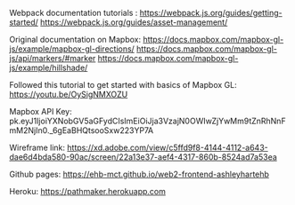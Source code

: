 Webpack documentation tutorials : 
https://webpack.js.org/guides/getting-started/
https://webpack.js.org/guides/asset-management/

Original documentation on Mapbox:
https://docs.mapbox.com/mapbox-gl-js/example/mapbox-gl-directions/
https://docs.mapbox.com/mapbox-gl-js/api/markers/#marker
https://docs.mapbox.com/mapbox-gl-js/example/hillshade/

Followed this tutorial to get started with basics of Mapbox GL: https://youtu.be/OySigNMXOZU

Mapbox API Key: pk.eyJ1IjoiYXNobGV5aGFydCIsImEiOiJja3VzajN0OWIwZjYwMm9tZnRhNnFmM2NjIn0._6gEaBHQtsooSxw223YP7A

Wireframe link: https://xd.adobe.com/view/c5ffd9f8-4144-4112-a643-dae6d4bda580-90ac/screen/22a13e37-aef4-4317-860b-8524ad7a53ea

Github pages: https://ehb-mct.github.io/web2-frontend-ashleyhartehb

Heroku: https://pathmaker.herokuapp.com